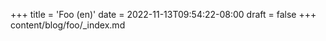 +++
title = 'Foo (en)'
date = 2022-11-13T09:54:22-08:00
draft = false
+++
content/blog/foo/_index.md
